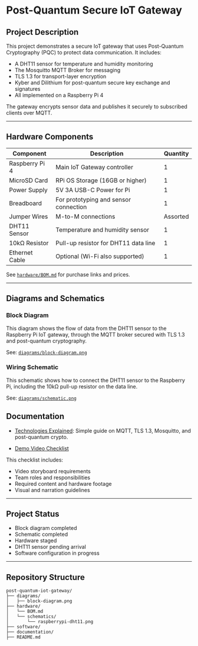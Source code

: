 # Post-Quantum Secure IoT Gateway

## Project Description

This project demonstrates a secure IoT gateway that uses Post-Quantum Cryptography (PQC) to protect data communication. It includes:

- A DHT11 sensor for temperature and humidity monitoring
- The Mosquitto MQTT Broker for messaging
- TLS 1.3 for transport-layer encryption
- Kyber and Dilithium for post-quantum secure key exchange and signatures
- All implemented on a Raspberry Pi 4

The gateway encrypts sensor data and publishes it securely to subscribed clients over MQTT.

---

## Hardware Components

| Component        | Description                             | Quantity |
|------------------|-----------------------------------------|----------|
| Raspberry Pi 4   | Main IoT Gateway controller              | 1        |
| MicroSD Card     | RPi OS Storage (16GB or higher)          | 1        |
| Power Supply     | 5V 3A USB-C Power for Pi                 | 1        |
| Breadboard       | For prototyping and sensor connection    | 1        |
| Jumper Wires     | M-to-M connections                       | Assorted |
| DHT11 Sensor     | Temperature and humidity sensor          | 1        |
| 10kΩ Resistor    | Pull-up resistor for DHT11 data line     | 1        |
| Ethernet Cable   | Optional (Wi-Fi also supported)          | 1        |

See [`hardware/BOM.md`](hardware/BOM.md) for purchase links and prices.

---

## Diagrams and Schematics

### Block Diagram

This diagram shows the flow of data from the DHT11 sensor to the Raspberry Pi IoT gateway, through the MQTT broker secured with TLS 1.3 and post-quantum cryptography.

See: [`diagrams/block-diagram.png`](diagrams/block-diagram.png)

### Wiring Schematic

This schematic shows how to connect the DHT11 sensor to the Raspberry Pi, including the 10kΩ pull-up resistor on the data line.

See: [`diagrams/schematic.png`](diagrams/schematic.png)

## Documentation

- [Technologies Explained](documentation/technologies_explained.md): Simple guide on MQTT, TLS 1.3, Mosquitto, and post-quantum crypto.

- [Demo Video Checklist](documentation/demo_checklist.md)

This checklist includes:
- Video storyboard requirements
- Team roles and responsibilities
- Required content and hardware footage
- Visual and narration guidelines

---

## Project Status

- Block diagram completed  
- Schematic completed  
- Hardware staged  
- DHT11 sensor pending arrival  
- Software configuration in progress  

---

## Repository Structure

```plaintext
post-quantum-iot-gateway/
├── diagrams/
│   ├── block-diagram.png
├── hardware/
│   └── BOM.md
│   └── schematics/
│       └── raspberrypi-dht11.png
├── software/
├── documentation/
├── README.md